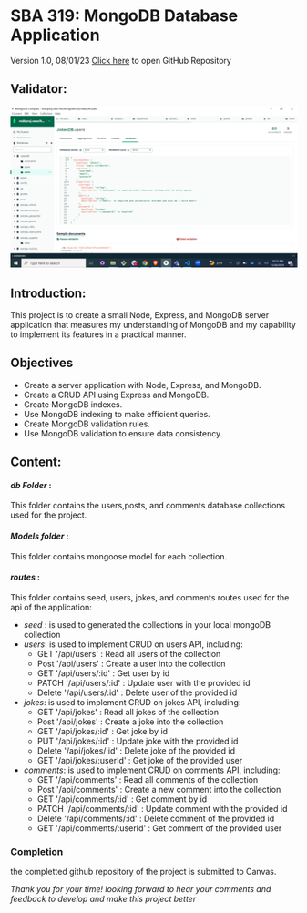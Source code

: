 # SBA 319: MongoDB Database Application

Version 1.0, 08/01/23
[Click here](https://github.com/HichamBenkada/MongoDB_SBA) to open GitHub Repository

## Validator:
![UserValidation](./userValidator.png)

## Introduction:

This project is to create a small Node, Express, and MongoDB server application that measures my understanding of MongoDB and my capability to implement its features in a practical manner. 

## Objectives

- Create a server application with Node, Express, and MongoDB.
- Create a CRUD API using Express and MongoDB.
- Create MongoDB indexes.
- Use MongoDB indexing to make efficient queries.
- Create MongoDB validation rules.
- Use MongoDB validation to ensure data consistency.

## Content:
#### _db Folder_ :
This folder contains the users,posts, and comments database collections used for the project.
#### _Models folder_ : 
This folder contains mongoose model for each collection. 
#### _routes_ : 
This folder contains seed, users, jokes, and comments routes used for the api of the application:
 - _seed_ : is used to generated the collections in your local mongoDB collection
 - _users_: is used to implement CRUD on users API, including:
     - GET '/api/users' : Read all users of the collection
     - Post '/api/users' : Create a user into the collection
     - GET '/api/users/:id' : Get user by id
     - PATCH '/api/users/:id' : Update user with the provided id
     - Delete '/api/users/:id' : Delete user of the provided id
 - _jokes_: is used to implement CRUD on jokes API, including:
     - GET '/api/jokes' : Read all jokes of the collection
     - Post '/api/jokes' : Create a joke into the collection
     - GET '/api/jokes/:id' : Get joke by id
     - PUT '/api/jokes/:id' : Update joke with the provided id
     - Delete '/api/jokes/:id' : Delete joke of the provided id
     - GET '/api/jokes/:userId' : Get joke of the provided user
- _comments_: is used to implement CRUD on comments API, including:
     - GET '/api/comments' : Read all comments of the collection
     - Post '/api/comments' : Create a new comment into the collection
     - GET '/api/comments/:id' : Get comment by id
     - PATCH '/api/comments/:id' : Update comment with the provided id
     - Delete '/api/comments/:id' : Delete comment of the provided id
     - GET '/api/comments/:userId' : Get comment of the provided user

### Completion

the completted github repository of the project is submitted to Canvas.

_Thank you for your time! looking forward to hear your comments and feedback to develop and make this project better_

